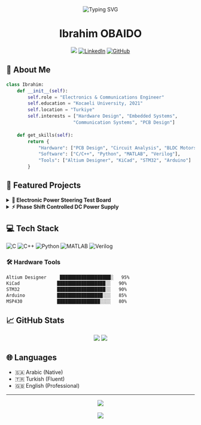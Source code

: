 <div align="center">
  <img src="https://readme-typing-svg.herokuapp.com?font=Fira+Code&pause=1000&color=2196F3&center=true&vCenter=true&width=435&lines=Electronics+Engineer;Embedded+Systems+Developer;Hardware+Designer;Communications+Specialist" alt="Typing SVG" />
  
  # Ibrahim OBAIDO
  
  [![](https://visitcount.itsvg.in/api?id=IBRAHIMOBAIDO&icon=5&color=1)](https://visitcount.itsvg.in)
  [![LinkedIn](https://img.shields.io/badge/LinkedIn-%230077B5.svg?logo=linkedin&logoColor=white)](https://www.linkedin.com/in/ibrahimobaido/)
  [![GitHub](https://img.shields.io/badge/GitHub-100000?style=flat&logo=github&logoColor=white)](https://github.com/IBRAHIMOBAIDO)
</div>

## 💫 About Me
```python
class Ibrahim:
    def __init__(self):
        self.role = "Electronics & Communications Engineer"
        self.education = "Kocaeli University, 2021"
        self.location = "Turkiye"
        self.interests = ["Hardware Design", "Embedded Systems", 
                         "Communication Systems", "PCB Design"]
        
    def get_skills(self):
        return {
            "Hardware": ["PCB Design", "Circuit Analysis", "BLDC Motors"],
            "Software": ["C/C++", "Python", "MATLAB", "Verilog"],
            "Tools": ["Altium Designer", "KiCad", "STM32", "Arduino"]
        }
```

## 🚀 Featured Projects

<details>
<summary><b>🎯 Electronic Power Steering Test Board</b></summary>
<br>
<div align="center">
  <img src="https://github.com/IBRAHIMOBAIDO/Electronic-Power-Steering-test-device-s-board/raw/master/Top%203D%20Black.png" width="250"/>
  <img src="https://github.com/IBRAHIMOBAIDO/Electronic-Power-Steering-test-device-s-board/raw/master/Top%203D%20Black%202.png" width="250"/>
</div>

- Custom PCB design for automotive testing
- Enhanced testing efficiency through optimized layout
- Implemented comprehensive diagnostic capabilities
</details>

<details>
<summary><b>⚡ Phase Shift Controlled DC Power Supply</b></summary>
<br>
<div align="center">
  <img src="https://github.com/IBRAHIMOBAIDO/Phase-Shift-Controlled-Regulated-DC-Power-Supply-Construction/raw/master/Simulation%20Rasules/001-Genel%20Schematics.PNG" width="250"/>
</div>

- Advanced power factor correction
- Variable output voltage control
- Comprehensive performance analysis and optimization
</details>

## 💻 Tech Stack
![C](https://img.shields.io/badge/c-%2300599C.svg?style=for-the-badge&logo=c&logoColor=white) 
![C++](https://img.shields.io/badge/c++-%2300599C.svg?style=for-the-badge&logo=c%2B%2B&logoColor=white) 
![Python](https://img.shields.io/badge/python-3670A0?style=for-the-badge&logo=python&logoColor=ffdd54) 
![MATLAB](https://img.shields.io/badge/MATLAB-0076A8?style=for-the-badge&logo=mathworks&logoColor=white)
![Verilog](https://img.shields.io/badge/Verilog-7F52FF?style=for-the-badge&logo=xilinx&logoColor=white)

### 🛠 Hardware Tools
```text
Altium Designer     ███████████████████░   95%
KiCad              ██████████████████░░   90%
STM32              ██████████████████░░   90%
Arduino            █████████████████░░░   85%
MSP430             ████████████████░░░░   80%
```

## 📈 GitHub Stats
<div align="center">
  <img src="https://github-readme-streak-stats.herokuapp.com/?user=IBRAHIMOBAIDO&theme=react&hide_border=true" />
  <img src="https://github-readme-stats.vercel.app/api/top-langs/?username=IBRAHIMOBAIDO&theme=react&hide_border=true&include_all_commits=true&count_private=true&layout=compact" />
</div>

## 🌐 Languages
- 🇸🇦 Arabic (Native)
- 🇹🇷 Turkish (Fluent)
- 🇬🇧 English (Professional)

---
<div align="center">
  <img src="https://quotes-github-readme.vercel.app/api?type=horizontal&theme=dark" />
  
  [![](https://visitcount.itsvg.in/api?id=IBRAHIMOBAIDO&label=Profile%20Views&icon=5&pretty=true)](https://visitcount.itsvg.in)
</div>
